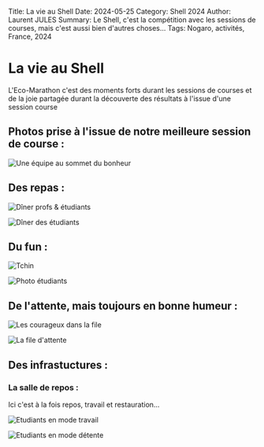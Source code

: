 Title: La vie au Shell
Date: 2024-05-25
Category: Shell 2024
Author: Laurent JULES
Summary: Le Shell, c'est la compétition avec les sessions de courses, mais c'est aussi bien d'autres choses...
Tags: Nogaro, activités, France, 2024


# La vie au Shell

L'Eco-Marathon c'est des moments forts durant les sessions de courses et de la joie partagée durant la découverte des résultats à l'issue d'une session course

## Photos prise à l'issue de notre meilleure session de course :

![Une équipe au sommet du bonheur](/images/Shell-2024/03-Eco-Marathon-2024/La-vie-au-shell/CPN-5638-GBD6-0173.jpg)

## Des repas :

![Dîner profs & étudiants](/images/Shell-2024/03-Eco-Marathon-2024/La-vie-au-shell/5aefabdc-463f-4e20-bc4.jpeg)

![Dîner des étudiants](/images/Shell-2024/03-Eco-Marathon-2024/La-vie-au-shell/86f324d8-1426-4fce-96c.jpeg)


## Du fun :

![Tchin](/images/Shell-2024/03-Eco-Marathon-2024/La-vie-au-shell/9bf1680d-9b01-46d4-bd14-28702db8c.jpeg)

![Photo étudiants](/images/Shell-2024/03-Eco-Marathon-2024/La-vie-au-shell/9f6df32c-850e-43ff-977a-a45a4c551.jpeg)


## De l'attente, mais toujours en bonne humeur :

![Les courageux dans la file](/images/Shell-2024/03-Eco-Marathon-2024/La-vie-au-shell/IMG_20240524_073729.jpg)

![La file d'attente](/images/Shell-2024/03-Eco-Marathon-2024/La-vie-au-shell/IMG_20240524_085638.jpg)



## Des infrastuctures :

### La salle de repos :

Ici c'est à la fois repos, travail et restauration...

![Etudiants en mode travail](/images/Shell-2024/03-Eco-Marathon-2024/La-vie-au-shell/IMG_20240524_085815.jpg)

![Etudiants en mode détente](/images/Shell-2024/03-Eco-Marathon-2024/La-vie-au-shell/IMG_20240524_085940.jpg)


